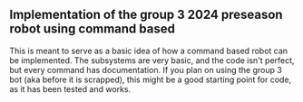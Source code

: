 ## Implementation of the group 3 2024 preseason robot using command based
This is meant to serve as a basic idea of how a command based robot can be implemented. The subsystems are very basic, and the code isn't perfect, but every command has documentation. If you plan on using the group 3 bot (aka before it is scrapped), this might be a good starting point for code, as it has been tested and works.